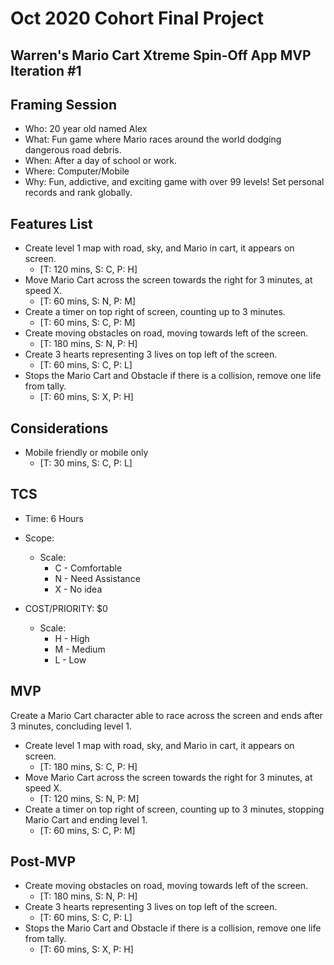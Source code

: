 #  Oct 2020 Cohort Final Project

## Warren's Mario Cart Xtreme Spin-Off App MVP Iteration #1

## Framing Session
- Who: 20 year old named Alex
- What: Fun game where Mario races around the world dodging dangerous road debris.
- When: After a day of school or work.
- Where: Computer/Mobile
- Why: Fun, addictive, and exciting game with over 99 levels! Set personal records and rank globally.

## Features List

- Create level 1 map with road, sky, and Mario in cart, it appears on screen.
    - [T: 120 mins, S: C, P: H]
- Move Mario Cart across the screen towards the right for 3 minutes, at speed X.
    - [T: 60 mins, S: N, P: M]
- Create a timer on top right of screen, counting up to 3 minutes.
    - [T: 60 mins, S: C, P: M]
- Create moving obstacles on road, moving towards left of the screen.
    - [T: 180 mins, S: N, P: H]
- Create 3 hearts representing 3 lives on top left of the screen.
    - [T: 60 mins, S: C, P: L]
- Stops the Mario Cart and Obstacle if there is a collision, remove one life from tally.
    - [T: 60 mins, S: X, P: H]

## Considerations

- Mobile friendly or mobile only
    - [T: 30 mins, S: C, P: L]

## TCS

- Time: 6 Hours

- Scope: 
    - Scale: 
        - C - Comfortable
        - N - Need Assistance
        - X - No idea


- COST/PRIORITY: $0 
  - Scale: 
    - H - High
    - M - Medium
    - L - Low

## MVP

Create a Mario Cart character able to race across the screen and ends after 3 minutes, concluding level 1. 

- Create level 1 map with road, sky, and Mario in cart, it appears on screen.
    - [T: 180 mins, S: C, P: H]
- Move Mario Cart across the screen towards the right for 3 minutes, at speed X.
    - [T: 120 mins, S: N, P: M]
- Create a timer on top right of screen, counting up to 3 minutes, stopping Mario Cart and ending level 1.
    - [T: 60 mins, S: C, P: M]

## Post-MVP

- Create moving obstacles on road, moving towards left of the screen.
    - [T: 180 mins, S: N, P: H]
- Create 3 hearts representing 3 lives on top left of the screen.
    - [T: 60 mins, S: C, P: L]
- Stops the Mario Cart and Obstacle if there is a collision, remove one life from tally.
    - [T: 60 mins, S: X, P: H]
